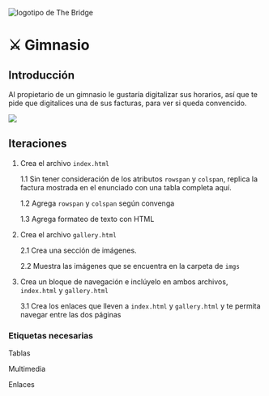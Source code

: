 ![logotipo de The Bridge](https://user-images.githubusercontent.com/27650532/77754601-e8365180-702b-11ea-8bed-5bc14a43f869.png "logotipo de The Bridge")

# :crossed_swords: Gimnasio #

## Introducción ##

Al propietario de un gimnasio le gustaría digitalizar sus horarios, así que te pide que digitalices una de sus facturas, para ver si queda convencido.

![](factura.png)

## Iteraciones ##

1. Crea el archivo `index.html`

    1.1 Sin tener consideración de los atributos `rowspan` y `colspan`, replica la factura mostrada en el enunciado con una tabla completa aquí.

    1.2 Agrega `rowspan` y `colspan` según convenga

    1.3 Agrega formateo de texto con HTML

2. Crea el archivo `gallery.html`

    2.1 Crea una sección de imágenes.

    2.2 Muestra las imágenes que se encuentra en la carpeta de `imgs`

3. Crea un bloque de navegación e inclúyelo en ambos archivos, `index.html` y `gallery.html`

    3.1 Crea los enlaces que lleven a `index.html` y `gallery.html` y te permita navegar entre las dos páginas

### Etiquetas necesarias ###

Tablas

Multimedia

Enlaces
